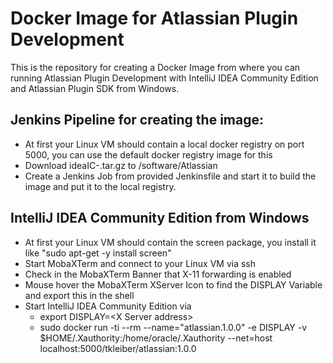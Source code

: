 # Docker Image for Atlassian Plugin Development

This is the repository for creating a Docker Image from where you can running Atlassian Plugin Development with
IntelliJ IDEA Community Edition and Atlassian Plugin SDK  from Windows.

## Jenkins Pipeline for creating the image:
* At first your Linux VM should contain a local docker registry on port 5000, you can use the default docker registry image for this
* Download ideaIC-<Version>.tar.gz to /software/Atlassian
* Create a Jenkins Job from provided Jenkinsfile and start it to build the image and put it to the local registry.

## IntelliJ IDEA Community Edition from Windows
* At first your Linux VM should contain the screen package, you install it like "sudo apt-get -y install screen"
* Start MobaXTerm and connect to your Linux VM via ssh
* Check in the MobaXTerm Banner that X-11 forwarding is enabled
* Mouse hover the MobaXTerm XServer Icon to find the DISPLAY Variable and export this in the shell
* Start IntelliJ IDEA Community Edition via
    * export DISPLAY=&lt;X Server address>
    * sudo docker run -ti --rm --name="atlassian.1.0.0" -e DISPLAY -v $HOME/.Xauthority:/home/oracle/.Xauthority --net=host localhost:5000/tkleiber/atlassian:1.0.0

